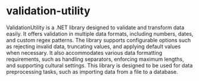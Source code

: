 # validation-utility

ValidationUtility is a .NET library designed to validate and transform data easily. It offers validation in  multiple data formats, including numbers, dates, and custom regex patterns. The library supports configurable options such as rejecting invalid data, truncating values, and applying default values when necessary. It also accommodates various data formatting requirements, such as handling separators, enforcing maximum lengths, and supporting cultural settings. This library is designed to be used for data preprocessing tasks, such as importing data from a file to a database.
